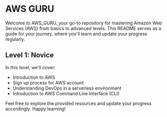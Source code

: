 # AWS GURU

Welcome to AWS_GURU, your go-to repository for mastering Amazon Web Services (AWS) from basics to advanced levels. This README serves as a guide for your journey, where you'll learn and update your progress regularly.

## Level 1: Novice
In this level, we'll cover:

- Introduction to AWS
- Sign up process for AWS account
- Understanding DevOps in a serverless environment
- Introduction to AWS Command Line Interface (CLI)

Feel free to explore the provided resources and update your progress accordingly. Happy learning!